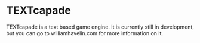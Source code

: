 TEXTcapade
==========
TEXTcapade is a text based game engine. It is currently still in development, but you can go to williamhavelin.com
for more information on it.
